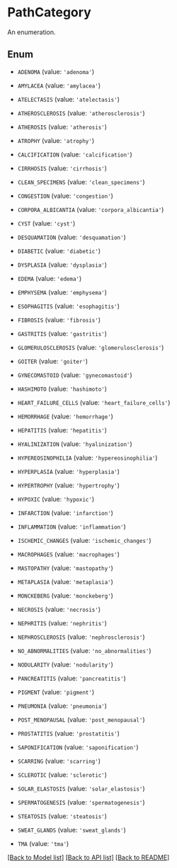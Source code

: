 # PathCategory

An enumeration.

## Enum

* `ADENOMA` (value: `'adenoma'`)

* `AMYLACEA` (value: `'amylacea'`)

* `ATELECTASIS` (value: `'atelectasis'`)

* `ATHEROSCLEROSIS` (value: `'atherosclerosis'`)

* `ATHEROSIS` (value: `'atherosis'`)

* `ATROPHY` (value: `'atrophy'`)

* `CALCIFICATION` (value: `'calcification'`)

* `CIRRHOSIS` (value: `'cirrhosis'`)

* `CLEAN_SPECIMENS` (value: `'clean_specimens'`)

* `CONGESTION` (value: `'congestion'`)

* `CORPORA_ALBICANTIA` (value: `'corpora_albicantia'`)

* `CYST` (value: `'cyst'`)

* `DESQUAMATION` (value: `'desquamation'`)

* `DIABETIC` (value: `'diabetic'`)

* `DYSPLASIA` (value: `'dysplasia'`)

* `EDEMA` (value: `'edema'`)

* `EMPHYSEMA` (value: `'emphysema'`)

* `ESOPHAGITIS` (value: `'esophagitis'`)

* `FIBROSIS` (value: `'fibrosis'`)

* `GASTRITIS` (value: `'gastritis'`)

* `GLOMERULOSCLEROSIS` (value: `'glomerulosclerosis'`)

* `GOITER` (value: `'goiter'`)

* `GYNECOMASTOID` (value: `'gynecomastoid'`)

* `HASHIMOTO` (value: `'hashimoto'`)

* `HEART_FAILURE_CELLS` (value: `'heart_failure_cells'`)

* `HEMORRHAGE` (value: `'hemorrhage'`)

* `HEPATITIS` (value: `'hepatitis'`)

* `HYALINIZATION` (value: `'hyalinization'`)

* `HYPEREOSINOPHILIA` (value: `'hypereosinophilia'`)

* `HYPERPLASIA` (value: `'hyperplasia'`)

* `HYPERTROPHY` (value: `'hypertrophy'`)

* `HYPOXIC` (value: `'hypoxic'`)

* `INFARCTION` (value: `'infarction'`)

* `INFLAMMATION` (value: `'inflammation'`)

* `ISCHEMIC_CHANGES` (value: `'ischemic_changes'`)

* `MACROPHAGES` (value: `'macrophages'`)

* `MASTOPATHY` (value: `'mastopathy'`)

* `METAPLASIA` (value: `'metaplasia'`)

* `MONCKEBERG` (value: `'monckeberg'`)

* `NECROSIS` (value: `'necrosis'`)

* `NEPHRITIS` (value: `'nephritis'`)

* `NEPHROSCLEROSIS` (value: `'nephrosclerosis'`)

* `NO_ABNORMALITIES` (value: `'no_abnormalities'`)

* `NODULARITY` (value: `'nodularity'`)

* `PANCREATITIS` (value: `'pancreatitis'`)

* `PIGMENT` (value: `'pigment'`)

* `PNEUMONIA` (value: `'pneumonia'`)

* `POST_MENOPAUSAL` (value: `'post_menopausal'`)

* `PROSTATITIS` (value: `'prostatitis'`)

* `SAPONIFICATION` (value: `'saponification'`)

* `SCARRING` (value: `'scarring'`)

* `SCLEROTIC` (value: `'sclerotic'`)

* `SOLAR_ELASTOSIS` (value: `'solar_elastosis'`)

* `SPERMATOGENESIS` (value: `'spermatogenesis'`)

* `STEATOSIS` (value: `'steatosis'`)

* `SWEAT_GLANDS` (value: `'sweat_glands'`)

* `TMA` (value: `'tma'`)

[[Back to Model list]](../README.md#documentation-for-models) [[Back to API list]](../README.md#documentation-for-api-endpoints) [[Back to README]](../README.md)


